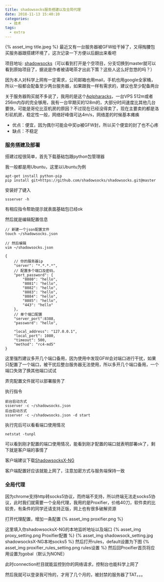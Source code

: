 ```yaml
---
title: shadowsocks服务搭建以及全局代理
date: 2018-11-13 15:40:10
categories:
  - 技术
tags:
  - extra
---
```


{% asset_img title.jpeg %}
最近又有一台服务器被GFW给干掉了，又得掏腰包买服务器跟搭建环境了，这次记录一下方便以后翻出来看吧

<!-- more -->

项目地址: [shadowsocks](https://github.com/shadowsocks/shadowsocks/tree/rm)（可以看到打开是个空项目，分支切换到master就可以看到原始项目了，据说是作者被请喝茶才出此下策？这些人这么好忽悠的吗？）

因为本人对科学上网有一定需求，公司邮箱也用mail，手机也用google全家桶，所以一般都会配备至少两台服务器，如果跟我一样有需求的，建议也至少配备两台

关于服务器购买就不多说了，我用的是这个[Aplpharacks](https://www.alpharacks.com)，一台VPS 512m或者256m内存的完全够用，我有一台早期买的128m的，大部分时间速度比其他几台要快，可能是哥伦比亚机房的原因？不过现在已经没得卖了，现在主要卖的都是洛杉矶机房，稳定性一般，网络好峰值可达4m/s，网络差的时候基本瘫痪

* 优点：便宜，因为偶尔可能会中奖ip被GFW封，所以买个便宜的封了也不心疼
* 缺点：不稳定

### 服务搭建及部署

搭建过程很简单，首先下载基础包跟python包管理器

我一般都是用Ubuntu，这里以Ubuntu为例
```
apt-get install python-pip
pip install git+https://github.com/shadowsocks/shadowsocks.git@master
```
安装好了键入
```
ssserver -h
```
有相应指令帮助提示就表面基础包已经ok

然后就是编辑配置信息
```
// 新建一个json配置文件
touch ~/shadowsocks.json

// 然后编辑
vim ~/shadowsocks.json

{
    // 你的服务器ip
    "server": "*.*.*.*",
    // 配置多个端口及密码，
    "port_password": {
        "8080": "hello",
        "8081": "hello",
        "8082": "hello",
        "8083": "hello",
        "8084": "hello",
        "8085": "hello",
        "443": "hello"
    },
    // 单个端口配置
    "server_port":8388,
    "password": "hello",

    "local_address": "127.0.0.1",
    "local_port": 1080,
    "timeout": 500,
    "method": "rc4-md5"
}
```
这里强烈建议多开几个端口备用，因为使用中发现GFW会对端口进行干扰，如果只配置了一个端口，被干扰后整台服务器无法使用，所以多开几个端口备用，一个端口失效了换其他端口试试

弄完配置文件就可以部署服务了

执行指令
```
前台启动方式
ssserver -c ~/shadowsocks.json
后台启动方式
ssserver -c ~/shadowsocks.json -d start
```
执行完后可以看看端口使用情况
```
netstat -tunpl
```
可以看到刚才配置的端口使用情况，能看到刚才配置的端口就表明部署ok了，剩下就是客户端的事情了

客户端建议下载[ShadowsocksX-NG](https://github.com/shadowsocks/ShadowsocksX-NG/releases)

客户端配置好应该就能上网了，注意加密方式与服务端保持一致

### 全局代理
因为chrome支持http转socks5协议，而终端不支持，所以终端无法走socks5协议，此时我们就需要一个全局代理，我用的是Proxifier，价格40刀，软件卖的比较贵，有条件的同学还请支持正版，网上也有很多破解资源

打开代理配置，增加一条配置
{% asset_img proxifier.png %}

这里填入你shadowsocksX-NG的本地监听地址以及端口
{% asset_img proxy_setting.png Proxifier配置 %}
{% asset_img shadowsock_setting.jpg shadowsocksX-NG本地socks5 %}
然后打开rules，default设置为下图
{% asset_img proxifier_rules_setting.png rules设置 %}
然后回Proxifier首页将应用设置为gobal（默认为NONE）

此时connection栏目就能监控到你的网络请求，控制台也能科学上网了

然后我就可以登录我可怜的，才用了几个月的，被封禁的服务器了TAT。。。






